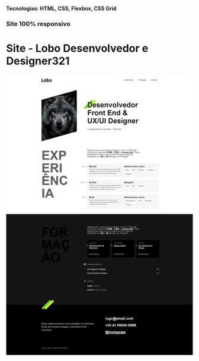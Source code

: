 <h4>Tecnologias: HTML, CSS, Flexbox, CSS Grid</h4>
<h3>Site 100% responsivo</h3>

# Site - Lobo Desenvolvedor e Designer321

<img src="https://github.com/dieegobs/Lobo---Desenvolvedor-e-Designer/blob/main/img/lobo.png?raw=true"/>

